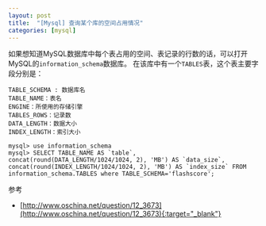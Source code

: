 ```yaml
---
layout: post
title:  "[Mysql] 查询某个库的空间占用情况"
categories: [mysql]
---
```


如果想知道MySQL数据库中每个表占用的空间、表记录的行数的话，可以打开MySQL的`information_schema`数据库。
在该库中有一个`TABLES`表，这个表主要字段分别是：

```
TABLE_SCHEMA : 数据库名
TABLE_NAME：表名
ENGINE：所使用的存储引擎
TABLES_ROWS：记录数
DATA_LENGTH：数据大小
INDEX_LENGTH：索引大小
```

```
mysql> use information_schema
mysql> SELECT TABLE_NAME AS `table`, concat(round(DATA_LENGTH/1024/1024, 2), 'MB') AS `data_size`, concat(round(INDEX_LENGTH/1024/1024, 2), 'MB') AS `index_size` FROM information_schema.TABLES where TABLE_SCHEMA='flashscore';
```

参考

+ [http://www.oschina.net/question/12_3673](http://www.oschina.net/question/12_3673){:target="_blank"}
